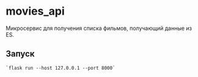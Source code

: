 # movies_api

Микросервис для получения списка фильмов, получающий данные из ES.

## Запуск

    `flask run --host 127.0.0.1 --port 8000`
